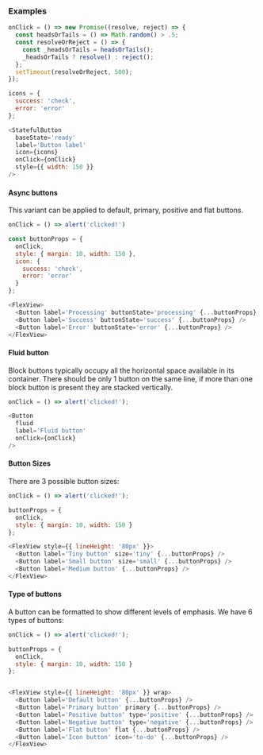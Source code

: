 ### Examples

```js
onClick = () => new Promise((resolve, reject) => {
  const headsOrTails = () => Math.random() > .5;
  const resolveOrReject = () => {
    const _headsOrTails = headsOrTails();
    _headsOrTails ? resolve() : reject();
  };
  setTimeout(resolveOrReject, 500);
});

icons = {
  success: 'check',
  error: 'error'
};

<StatefulButton
  baseState='ready'
  label='Button label'
  icon={icons}
  onClick={onClick}
  style={{ width: 150 }}
/>
```

#### Async buttons
This variant can be applied to default, primary, positive and flat buttons.
```js
onClick = () => alert('clicked!')

const buttonProps = {
  onClick,
  style: { margin: 10, width: 150 },
  icon: {
    success: 'check',
    error: 'error'
  }
};

<FlexView>
  <Button label='Processing' buttonState='processing' {...buttonProps} />
  <Button label='Success' buttonState='success' {...buttonProps} />
  <Button label='Error' buttonState='error' {...buttonProps} />
</FlexView>
```

#### Fluid button
Block buttons typically occupy all the horizontal space available in its container. There should be only 1 button on the same line, if more than one block button is present they are stacked vertically.
```js
onClick = () => alert('clicked!');

<Button
  fluid
  label='Fluid button'
  onClick={onClick}
/>
```

#### Button Sizes
There are 3 possible button sizes:
```js
onClick = () => alert('clicked!');

buttonProps = {
  onClick,
  style: { margin: 10, width: 150 }
};

<FlexView style={{ lineHeight: '80px' }}>
  <Button label='Tiny button' size='tiny' {...buttonProps} />
  <Button label='Small button' size='small' {...buttonProps} />
  <Button label='Medium button' {...buttonProps} />
</FlexView>
```

#### Type of buttons
A button can be formatted to show different levels of emphasis. We have 6 types of buttons:
```js
onClick = () => alert('clicked!');

buttonProps = {
  onClick,
  style: { margin: 10, width: 150 }
};


<FlexView style={{ lineHeight: '80px' }} wrap>
  <Button label='Default button' {...buttonProps} />
  <Button label='Primary button' primary {...buttonProps} />
  <Button label='Positive button' type='positive' {...buttonProps} />
  <Button label='Negative button' type='negative' {...buttonProps} />
  <Button label='Flat button' flat {...buttonProps} />
  <Button label='Icon button' icon='to-do' {...buttonProps} />
</FlexView>
```

